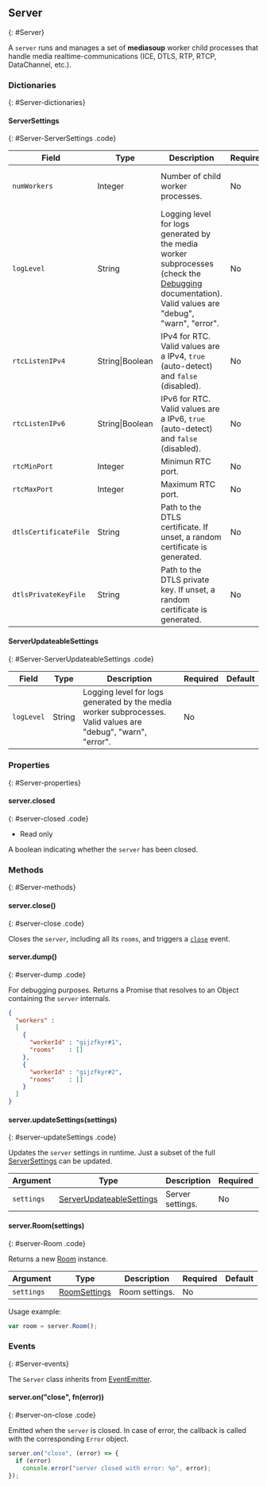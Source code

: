 ## Server
{: #Server}

A `server` runs and manages a set of **mediasoup** worker child processes that handle media realtime-communications (ICE, DTLS, RTP, RTCP, DataChannel, etc.).


### Dictionaries
{: #Server-dictionaries}

<section markdown="1">

#### ServerSettings
{: #Server-ServerSettings .code}

<div markdown="1" class="table-wrapper L3 M5">

Field                    | Type    | Description   | Required | Default
------------------------ | ------- | ------------- | -------- | ---------
`numWorkers`             | Integer | Number of child worker processes. | No | Number of CPU cores in the host
`logLevel`               | String  | Logging level for logs generated by the media worker subprocesses (check the [Debugging](/documentation/debugging) documentation). Valid values are "debug", "warn", "error". | No | "debug"
`rtcListenIPv4`          | String\|Boolean | IPv4 for RTC. Valid values are a IPv4, `true` (auto-detect) and `false` (disabled). | No | `true`
`rtcListenIPv6`          | String\|Boolean | IPv6 for RTC. Valid values are a IPv6, `true` (auto-detect) and `false` (disabled). | No | `true`
`rtcMinPort`             | Integer | Minimun RTC port. | No | 10000
`rtcMaxPort`             | Integer | Maximum RTC port. | No | 59999
`dtlsCertificateFile`    | String  | Path to the DTLS certificate. If unset, a random certificate is generated. | No |
`dtlsPrivateKeyFile`     | String  | Path to the DTLS private key. If unset, a random certificate is generated. | No |

</div>

#### ServerUpdateableSettings
{: #Server-ServerUpdateableSettings .code}

<div markdown="1" class="table-wrapper L3">

Field                    | Type    | Description   | Required | Default
------------------------ | ------- | ------------- | -------- | ---------
`logLevel`               | String  | Logging level for logs generated by the media worker subprocesses. Valid values are "debug", "warn", "error". | No |

</div>

</section>


### Properties
{: #Server-properties}

<section markdown="1">

#### server.closed
{: #server-closed .code}

* Read only

A boolean indicating whether the `server` has been closed.

</section>


### Methods
{: #Server-methods}

<section markdown="1">

#### server.close()
{: #server-close .code}

Closes the `server`, including all its `rooms`, and triggers a [`close`](#server-on-close) event.


#### server.dump()
{: #server-dump .code}

For debugging purposes. Returns a Promise that resolves to an Object containing the `server` internals.

```json
{
  "workers" :
  [
    {
      "workerId" : "gijzfkyr#1",
      "rooms"    : []
    },
    {
      "workerId" : "gijzfkyr#2",
      "rooms"    : []
    }
  ]
}
```

#### server.updateSettings(settings)
{: #server-updateSettings .code}

Updates the `server` settings in runtime. Just a subset of the full [ServerSettings](#Server-ServerSettings) can be updated.

<div markdown="1" class="table-wrapper L3">

Argument   | Type    | Description | Required | Default 
---------- | ------- | ----------- | -------- | ----------
`settings` | [ServerUpdateableSettings](#Server-ServerUpdateableSettings) | Server settings. | No |

</div>

#### server.Room(settings)
{: #server-Room .code}

Returns a new [Room](#Room) instance.

<div markdown="1" class="table-wrapper L3">

Argument   | Type    | Description | Required | Default 
---------- | ------- | ----------- | -------- | ----------
`settings` | [RoomSettings](#Room-RoomSettings) | Room settings. | No |

</div>

Usage example:

```javascript
var room = server.Room();
```

</section>


### Events
{: #Server-events}

The `Server` class inherits from [EventEmitter](https://nodejs.org/api/events.html#events_class_eventemitter).

<section markdown="1">

#### server.on("close", fn(error))
{: #server-on-close .code}

Emitted when the `server` is closed. In case of error, the callback is called with the corresponding `Error` object.

```javascript
server.on("close", (error) => {
  if (error)
    console.error("server closed with error: %o", error);
});
```

</section>
